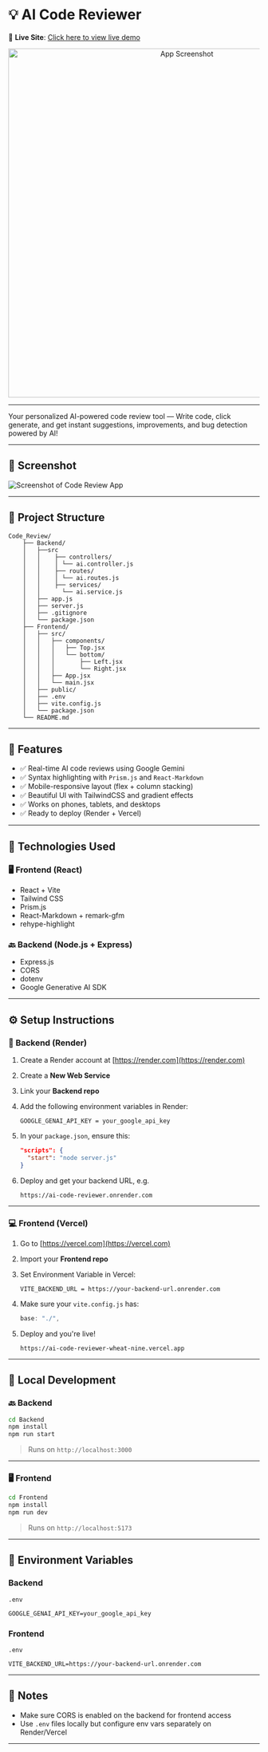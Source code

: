 # 💡 AI Code Reviewer

🔗 **Live Site**: [Click here to view live demo](https://ai-code-reviewer-wheat-nine.vercel.app)
<p align="center">
  <img src="./src/assets/screenshots/app-preview.png" alt="App Screenshot" width="700"/>
</p>

---

Your personalized AI-powered code review tool — Write code, click generate, and get instant suggestions, improvements, and bug detection powered by AI!

---

## 📸 Screenshot

![Screenshot of Code Review App](./src/assets/screenshots/app-preview.png)

---

## 📁 Project Structure

```
Code_Review/
    ├── Backend/
    │   ├──src
    │   │    ├── controllers/
    │   │    │ └── ai.controller.js 
    │   │    ├── routes/
    │   │    │ └── ai.routes.js 
    │   │    ├── services/
    │   │      └── ai.service.js 
    │   ├── app.js 
    │   ├── server.js 
    │   ├── .gitignore
    │   └── package.json
    ├── Frontend/
    │   ├── src/
    │   │   ├── components/
    │   │   │   ├── Top.jsx
    │   │   │   └── bottom/
    │   │   │       ├── Left.jsx
    │   │   │       └── Right.jsx
    │   │   ├── App.jsx
    │   │   └── main.jsx
    │   ├── public/
    │   ├── .env
    │   ├── vite.config.js
    │   └── package.json
    └── README.md
```

---

## 🚀 Features

- ✅ Real-time AI code reviews using Google Gemini
- ✅ Syntax highlighting with `Prism.js` and `React-Markdown`
- ✅ Mobile-responsive layout (flex + column stacking)
- ✅ Beautiful UI with TailwindCSS and gradient effects
- ✅ Works on phones, tablets, and desktops
- ✅ Ready to deploy (Render + Vercel)

---

## 🧠 Technologies Used

### 🖥️ Frontend (React)
- React + Vite
- Tailwind CSS
- Prism.js
- React-Markdown + remark-gfm
- rehype-highlight

### 🔙 Backend (Node.js + Express)
- Express.js
- CORS
- dotenv
- Google Generative AI SDK

---

## ⚙️ Setup Instructions

### 🔧 Backend (Render)

1. Create a Render account at [https://render.com](https://render.com)
2. Create a **New Web Service**
3. Link your **Backend repo**
4. Add the following environment variables in Render:

   ```
   GOOGLE_GENAI_API_KEY = your_google_api_key
   ```

5. In your `package.json`, ensure this:

   ```json
   "scripts": {
     "start": "node server.js"
   }
   ```

6. Deploy and get your backend URL, e.g.  
   ```
   https://ai-code-reviewer.onrender.com
   ```

---

### 💻 Frontend (Vercel)

1. Go to [https://vercel.com](https://vercel.com)
2. Import your **Frontend repo**
3. Set Environment Variable in Vercel:

   ```
   VITE_BACKEND_URL = https://your-backend-url.onrender.com
   ```

4. Make sure your `vite.config.js` has:

   ```js
   base: "./",
   ```

5. Deploy and you're live!
    ```
    https://ai-code-reviewer-wheat-nine.vercel.app
    ```

---

## 🧪 Local Development

### 🔙 Backend

```bash
cd Backend
npm install
npm run start
```

> Runs on `http://localhost:3000`

---

### 🖥️ Frontend

```bash
cd Frontend
npm install
npm run dev
```

> Runs on `http://localhost:5173`

---

## 🔐 Environment Variables

### Backend

`.env`
```env
GOOGLE_GENAI_API_KEY=your_google_api_key
```

### Frontend

`.env`
```env
VITE_BACKEND_URL=https://your-backend-url.onrender.com
```

---

## 📌 Notes

- Make sure CORS is enabled on the backend for frontend access
- Use `.env` files locally but configure env vars separately on Render/Vercel

---
